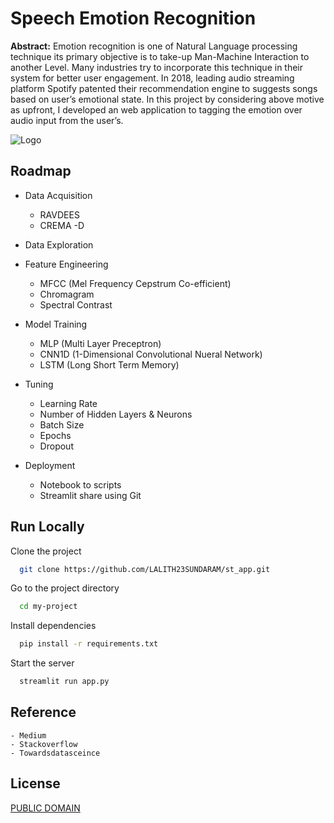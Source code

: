 
# Speech Emotion Recognition 

**Abstract:**
Emotion recognition is one of Natural Language processing technique its primary objective is 
to take-up Man-Machine Interaction to another Level. Many industries try to incorporate this 
technique in their system for better user engagement. In 2018, leading audio streaming 
platform Spotify patented their recommendation engine to suggests songs based on user’s 
emotional state. In this project by considering above motive as upfront, I developed an web application 
to tagging the emotion over audio input from the user’s.




![Logo](https://static.c.realme.com/IN/thread/1207342925214646272.gif )

    
## Roadmap

- Data Acquisition
    
    - RAVDEES
    - CREMA -D

- Data Exploration

- Feature Engineering
    - MFCC (Mel Frequency Cepstrum Co-efficient)
    - Chromagram
    - Spectral Contrast
- Model Training
    - MLP (Multi Layer Preceptron)
    - CNN1D (1-Dimensional Convolutional Nueral Network)
    - LSTM (Long Short Term Memory)
- Tuning
    - Learning Rate
    - Number of Hidden Layers & Neurons
    - Batch Size
    - Epochs
    - Dropout
- Deployment
    - Notebook to scripts
    - Streamlit share using Git

## Run Locally

Clone the project

```bash
  git clone https://github.com/LALITH23SUNDARAM/st_app.git
```

Go to the project directory

```bash
  cd my-project
```

Install dependencies

```bash
  pip install -r requirements.txt 
```

Start the server

```bash
  streamlit run app.py
```  

## Reference
    - Medium
    - Stackoverflow
    - Towardsdatasceince
## License

[PUBLIC DOMAIN]()

  
